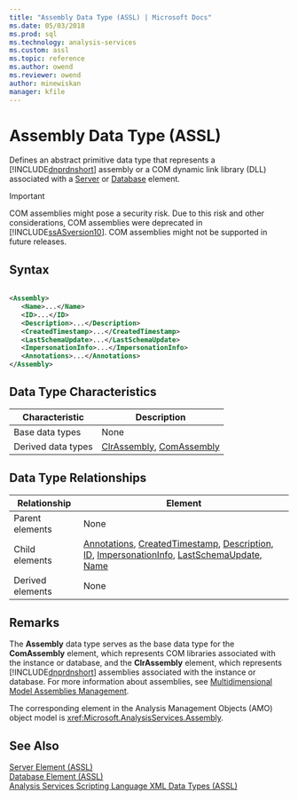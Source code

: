 ```yaml
---
title: "Assembly Data Type (ASSL) | Microsoft Docs"
ms.date: 05/03/2018
ms.prod: sql
ms.technology: analysis-services
ms.custom: assl
ms.topic: reference
ms.author: owend
ms.reviewer: owend
author: minewiskan
manager: kfile
---
```

# Assembly Data Type (ASSL)

  Defines an abstract primitive data type that represents a  [!INCLUDE[dnprdnshort](../../../includes/dnprdnshort-md.md)] assembly or a COM dynamic link library (DLL) associated with a [Server](objects/server-element-assl.md) or [Database](objects/database-element-assl.md) element.  
  
> [!IMPORTANT]  
>  COM assemblies might pose a security risk. Due to this risk and other considerations, COM assemblies were deprecated in [!INCLUDE[ssASversion10](../../../includes/ssasversion10-md.md)]. COM assemblies might not be supported in future releases.  
  
## Syntax  
  
```xml  
  
<Assembly>  
   <Name>...</Name>  
   <ID>...</ID>  
   <Description>...</Description>  
   <CreatedTimestamp>...</CreatedTimestamp>  
   <LastSchemaUpdate>...</LastSchemaUpdate>  
   <ImpersonationInfo>...</ImpersonationInfo>  
   <Annotations>...</Annotations>  
</Assembly>  
```  
  
## Data Type Characteristics  
  
|Characteristic|Description|  
|--------------------|-----------------|  
|Base data types|None|  
|Derived data types|[ClrAssembly](data-type/clrassembly-data-type-assl.md), [ComAssembly](data-type/comassembly-data-type-assl.md)|  
  
## Data Type Relationships  
  
|Relationship|Element|  
|------------------|-------------|  
|Parent elements|None|  
|Child elements|[Annotations](collections/annotations-element-assl.md), [CreatedTimestamp](properties/createdtimestamp-element-assl.md), [Description](properties/description-element-assl.md), [ID](properties/id-element-assl.md), [ImpersonationInfo](properties/impersonationinfo-element-assl.md), [LastSchemaUpdate](properties/lastschemaupdate-element-assl.md), [Name](properties/name-element-assl.md)|  
|Derived elements|None|  
  
## Remarks  
 The **Assembly** data type serves as the base data type for the **ComAssembly** element, which represents COM libraries associated with the instance or database, and the **ClrAssembly** element, which represents [!INCLUDE[dnprdnshort](../../../includes/dnprdnshort-md.md)] assemblies associated with the instance or database. For more information about assemblies, see [Multidimensional Model Assemblies Management](../../../analysis-services/multidimensional-models/multidimensional-model-assemblies-management.md).  
  
 The corresponding element in the Analysis Management Objects (AMO) object model is <xref:Microsoft.AnalysisServices.Assembly>.  
  
## See Also  
 [Server Element &#40;ASSL&#41;](objects/server-element-assl.md)   
 [Database Element &#40;ASSL&#41;](objects/database-element-assl.md)   
 [Analysis Services Scripting Language XML Data Types &#40;ASSL&#41;](data-type/analysis-services-scripting-language-xml-data-types-assl.md)  
  
  
